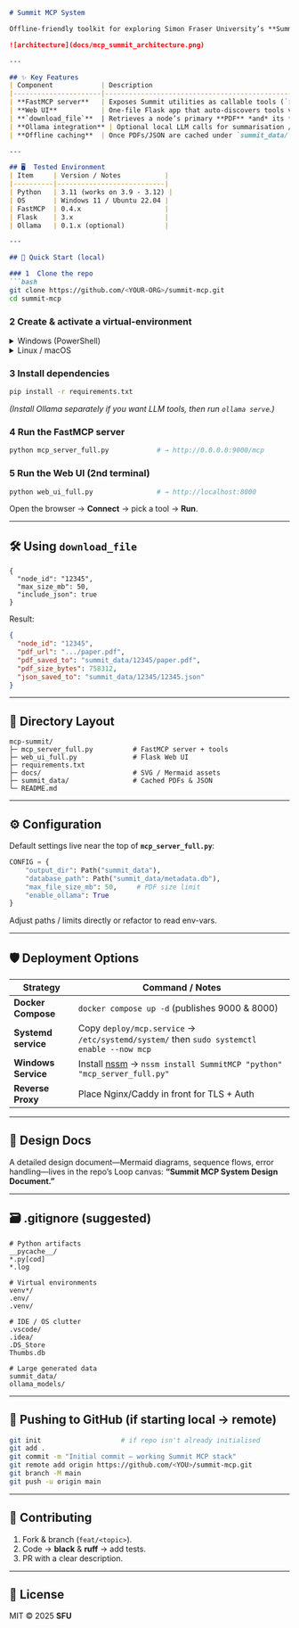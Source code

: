 ````markdown
# Summit MCP System

Offline-friendly toolkit for exploring Simon Fraser University’s **Summit** repository using a FastMCP server and a zero-build Web UI.

![architecture](docs/mcp_summit_architecture.png)

---

## ✨ Key Features
| Component            | Description                                                                              |
|----------------------|------------------------------------------------------------------------------------------|
| **FastMCP server**   | Exposes Summit utilities as callable tools (`fetch_summit_nodes`, `search_across_all_fields`, `download_file`, …). |
| **Web UI**           | One-file Flask app that auto-discovers tools via WebSocket (no node build step).          |
| **`download_file`**  | Retrieves a node’s primary **PDF** *and* its **JSON** metadata in one call.               |
| **Ollama integration** | Optional local LLM calls for summarisation / QA.                                       |
| **Offline caching**  | Once PDFs/JSON are cached under `summit_data/`, the stack works without internet.         |

---

## 🖥  Tested Environment
| Item     | Version / Notes           |
|----------|---------------------------|
| Python   | 3.11 (works on 3.9 - 3.12) |
| OS       | Windows 11 / Ubuntu 22.04 |
| FastMCP  | 0.4.x                     |
| Flask    | 3.x                       |
| Ollama   | 0.1.x (optional)          |

---

## 🚀 Quick Start (local)

### 1  Clone the repo
```bash
git clone https://github.com/<YOUR-ORG>/summit-mcp.git
cd summit-mcp
````

### 2  Create & activate a virtual-environment

<details>
<summary>Windows&nbsp;(PowerShell)</summary>

```ps1
python -m venv venv --copies
.\venv\Scripts\Activate.ps1
```

</details>

<details>
<summary>Linux / macOS</summary>

```bash
python3 -m venv venv
source venv/bin/activate
```

</details>

### 3  Install dependencies

```bash
pip install -r requirements.txt
```

*(Install Ollama separately if you want LLM tools, then run `ollama serve`.)*

### 4  Run the FastMCP server

```bash
python mcp_server_full.py            # → http://0.0.0.0:9000/mcp
```

### 5  Run the Web UI (2nd terminal)

```bash
python web_ui_full.py                # → http://localhost:8000
```

Open the browser → **Connect** → pick a tool → **Run**.

---

## 🛠  Using `download_file`

```jsonc
{
  "node_id": "12345",
  "max_size_mb": 50,
  "include_json": true
}
```

Result:

```json
{
  "node_id": "12345",
  "pdf_url": ".../paper.pdf",
  "pdf_saved_to": "summit_data/12345/paper.pdf",
  "pdf_size_bytes": 758312,
  "json_saved_to": "summit_data/12345/12345.json"
}
```

---

## 📂 Directory Layout

```
mcp-summit/
├─ mcp_server_full.py          # FastMCP server + tools
├─ web_ui_full.py              # Flask Web UI
├─ requirements.txt
├─ docs/                       # SVG / Mermaid assets
├─ summit_data/                # Cached PDFs & JSON
└─ README.md
```

---

## ⚙️ Configuration

Default settings live near the top of **`mcp_server_full.py`**:

```python
CONFIG = {
    "output_dir": Path("summit_data"),
    "database_path": Path("summit_data/metadata.db"),
    "max_file_size_mb": 50,     # PDF size limit
    "enable_ollama": True
}
```

Adjust paths / limits directly or refactor to read env-vars.

---

## 🛡 Deployment Options

| Strategy            | Command / Notes                                                                           |
| ------------------- | ----------------------------------------------------------------------------------------- |
| **Docker Compose**  | `docker compose up -d` (publishes 9000 & 8000)                                            |
| **Systemd service** | Copy `deploy/mcp.service` → `/etc/systemd/system/` then `sudo systemctl enable --now mcp` |
| **Windows Service** | Install [nssm](https://nssm.cc/) → `nssm install SummitMCP "python" "mcp_server_full.py"` |
| **Reverse Proxy**   | Place Nginx/Caddy in front for TLS + Auth                                                 |

---

## 📝 Design Docs

A detailed design document—Mermaid diagrams, sequence flows, error handling—lives in the repo’s Loop canvas: **“Summit MCP System Design Document.”**

---

## 🗃 .gitignore (suggested)

```
# Python artifacts
__pycache__/
*.py[cod]
*.log

# Virtual environments
venv*/
.env/
.venv/

# IDE / OS clutter
.vscode/
.idea/
.DS_Store
Thumbs.db

# Large generated data
summit_data/
ollama_models/
```

---

## 📡 Pushing to GitHub (if starting local → remote)

```bash
git init                    # if repo isn't already initialised
git add .
git commit -m "Initial commit – working Summit MCP stack"
git remote add origin https://github.com/<YOU>/summit-mcp.git
git branch -M main
git push -u origin main
```

---

## 🤝 Contributing

1. Fork & branch (`feat/<topic>`).
2. Code → **black** & **ruff** → add tests.
3. PR with a clear description.

---

## 🐾 License

MIT © 2025 **SFU**

```
